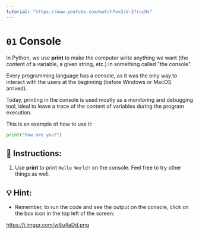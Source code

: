```yaml
---
tutorial: "https://www.youtube.com/watch?v=2sV-2frucUs"
---
```


# `01` Console

In Python, we use **print** to make the computer write anything we want (the content of a variable, a given string, etc.) in something called "the console".

Every programming language has a console, as it was the only way to interact with the users at the beginning (before Windows or MacOS arrived).

Today, printing in the console is used mostly as a monitoring and debugging tool, ideal to leave a trace of the content of variables during the program execution.

This is an example of how to use it:

```py
print("How are you?")
```

## 📝 Instructions:

1. Use **print** to print `Hello World!` on the console. Feel free to try other things as well.


## 💡 Hint:

+ Remember, to run the code and see the output on the console, click on the box icon in the top left of the screen:

https://i.imgur.com/w6u4aDd.png